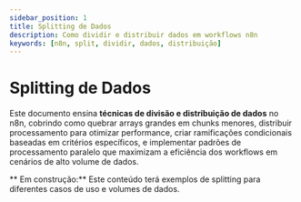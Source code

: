 ```yaml
---
sidebar_position: 1
title: Splitting de Dados
description: Como dividir e distribuir dados em workflows n8n
keywords: [n8n, split, dividir, dados, distribuição]
---
```


# Splitting de Dados

Este documento ensina **técnicas de divisão e distribuição de dados** no n8n, cobrindo como quebrar arrays grandes em chunks menores, distribuir processamento para otimizar performance, criar ramificações condicionais baseadas em critérios específicos, e implementar padrões de processamento paralelo que maximizam a eficiência dos workflows em cenários de alto volume de dados.

** Em construção:** Este conteúdo terá exemplos de splitting para diferentes casos de uso e volumes de dados.
